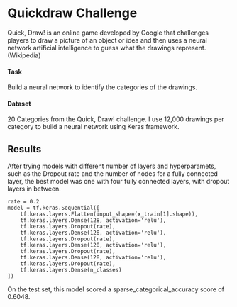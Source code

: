 # Quickdraw Challenge

Quick, Draw! is an online game developed by Google that challenges players to draw a picture of an object or idea and then uses a neural network artificial intelligence to guess what the drawings represent. (Wikipedia)

#### Task
Build a neural network to identify the categories of the drawings.

#### Dataset
20 Categories from the Quick, Draw! challenge. I use 12,000 drawings per category to build a neural network using Keras framework.

## Results

After trying models with different number of layers and hyperparamets, such as the Dropout rate and the number of nodes for a fully connected layer, the best model was one with four fully connected layers, with dropout layers in between.

```
rate = 0.2
model = tf.keras.Sequential([
    tf.keras.layers.Flatten(input_shape=(x_train[1].shape)),
    tf.keras.layers.Dense(128, activation='relu'),
    tf.keras.layers.Dropout(rate),
    tf.keras.layers.Dense(128, activation='relu'),
    tf.keras.layers.Dropout(rate),
    tf.keras.layers.Dense(128, activation='relu'),
    tf.keras.layers.Dropout(rate),
    tf.keras.layers.Dense(128, activation='relu'),
    tf.keras.layers.Dropout(rate),
    tf.keras.layers.Dense(n_classes)
])
```

On the test set, this model scored a sparse_categorical_accuracy score of 0.6048.

